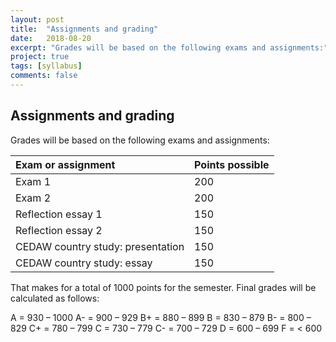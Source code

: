 ```yaml
---
layout: post
title:  "Assignments and grading"
date:   2018-08-20
excerpt: "Grades will be based on the following exams and assignments:"
project: true
tags: [syllabus]
comments: false
---
```


## Assignments and grading

Grades will be based on the following exams and assignments:

Exam or assignment | Points possible
:--- | :---
Exam 1 | 200
Exam 2 | 200
Reflection essay 1 | 150
Reflection essay 2 | 150
CEDAW country study: presentation | 150
CEDAW country study: essay | 150

That makes for a total of 1000 points for the semester. Final grades will be calculated as follows:

A = 930 – 1000 A- = 900 – 929 B+ = 880 – 899 B = 830 – 879 B- = 800 – 829 C+ = 780 – 799 C = 730 – 779 C- = 700 – 729 D = 600 – 699 F = \< 600
